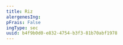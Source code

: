 ```yaml
---
title: Riz
alergenesIng:
pFrais: False
ingType: sec
uuid: b4f9b0d0-e832-4754-b3f3-81b70abf1978
---
```

